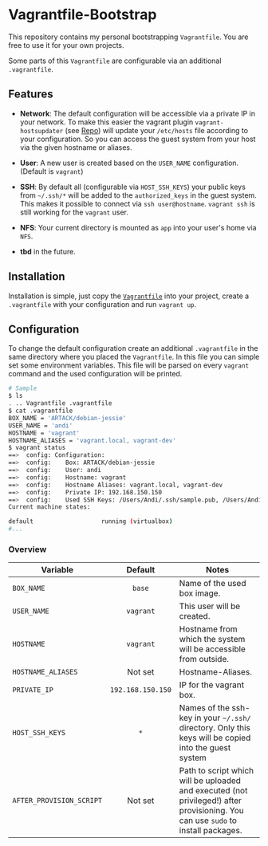# Vagrantfile-Bootstrap

This repository contains my personal bootstrapping `Vagrantfile`. You are free to use it for your own projects.

Some parts of this `Vagrantfile` are configurable via an additional `.vagrantfile`.

## Features

* **Network**: The default configuration will be accessible via a private IP in your network. To make this easier the vagrant plugin `vagrant-hostsupdater` (see [Repo](https://github.com/cogitatio/vagrant-hostsupdater)) will update your `/etc/hosts` file according to your configuration. So you can access the guest system from your host via the given hostname or aliases.

* **User**: A new user is created based on the `USER_NAME` configuration. (Default is `vagrant`)

* **SSH**: By default all (configurable via `HOST_SSH_KEYS`) your public keys from `~/.ssh/*` will be added to the `authorized_keys` in the guest system. This makes it possible to connect via `ssh user@hostname`. `vagrant ssh` is still working for the `vagrant` user.

* **NFS**: Your current directory is mounted as `app` into your user's home via `NFS`.

* **tbd** in the future.

## Installation

Installation is simple, just copy the [`Vagrantfile`](./Vagrantfile) into your project, create a `.vagrantfile` with your configuration and run `vagrant up`.

## Configuration

To change the default configuration create an additional `.vagrantfile` in the same directory where you placed the `Vagrantfile`.
In this file you can simple set some environment variables.
This file will be parsed on every `vagrant` command and the used configuration will be printed.
```bash
# Sample
$ ls
. .. Vagrantfile .vagrantfile
$ cat .vagrantfile
BOX_NAME = 'ARTACK/debian-jessie'
USER_NAME = 'andi'
HOSTNAME = 'vagrant'
HOSTNAME_ALIASES = 'vagrant.local, vagrant-dev'
$ vagrant status
==>  config: Configuration:
==>  config: 	Box: ARTACK/debian-jessie
==>  config: 	User: andi
==>  config: 	Hostname: vagrant
==>  config: 	Hostname Aliases: vagrant.local, vagrant-dev
==>  config: 	Private IP: 192.168.150.150
==>  config: 	Used SSH Keys: /Users/Andi/.ssh/sample.pub, /Users/Andi/.ssh/sample2.pub
Current machine states:

default                   running (virtualbox)
#...
```

### Overview
| Variable                 | Default           | Notes                                                           |
| ------------------------ |:-----------------:| --------------------------------------------------------------- |
| `BOX_NAME`               | `base`            | Name of the used box image.                                     |
| `USER_NAME`              | `vagrant`         | This user will be created.                                      |
| `HOSTNAME`               | `vagrant`         | Hostname from which the system will be accessible from outside. |
| `HOSTNAME_ALIASES`       | Not set           | Hostname-Aliases.                                               |
| `PRIVATE_IP`             | `192.168.150.150` | IP for the vagrant box.                                         |
| `HOST_SSH_KEYS`          | `*`               | Names of the ssh-key in your `~/.ssh/` directory. Only this keys will be copied into the guest system |
| `AFTER_PROVISION_SCRIPT` | Not set           | Path to script which will be uploaded and executed (not privileged!) after provisioning. You can use `sudo` to install packages. |
